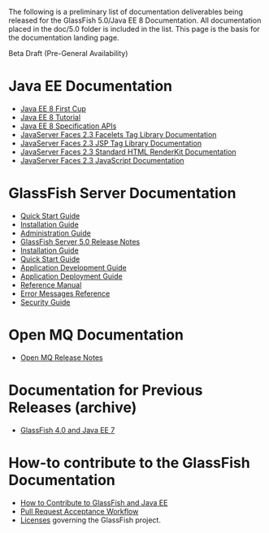 The following is a preliminary list of documentation deliverables being released for the
GlassFish 5.0/Java EE 8 Documentation. All documentation placed in the doc/5.0 folder
is included in the list. This page is the basis for the documentation landing page.

Beta Draft (Pre-General Availability)


# Java EE Documentation

* [Java EE 8 First Cup](https://javaee.github.io/firstcup/)
* [Java EE 8 Tutorial](https://javaee.github.io/tutorial/)
* [Java EE 8 Specification APIs](https://javaee.github.io/javaee-spec/javadocs/)
* [JavaServer Faces 2.3 Facelets Tag Library Documentation](vdldoc/index.html)
* [JavaServer Faces 2.3 JSP Tag Library Documentation](vdldocs/jsp/index.html)
* [JavaServer Faces 2.3 Standard HTML RenderKit Documentation](renderkitdocs/index.html)
* [JavaServer Faces 2.3 JavaScript Documentation](jsdocs/index.html)


# GlassFish Server Documentation


* [Quick Start Guide](quick-start-guide.pdf)
* [Installation Guide](installation-guide.pdf)
* [Administration Guide](administration-guide.pdf)
* [GlassFish Server 5.0 Release Notes](release-notes.pdf)
* [Installation Guide](installation-guide.pdf)
* [Quick Start Guide](quick-start-guide.pdf)
* [Application Development Guide](application-development-guide.pdf)
* [Application Deployment Guide](application-deployment-guide.pdf)
* [Reference Manual](reference-manual.pdf)
* [Error Messages Reference](error-messages-reference.pdf)
* [Security Guide](security-guide.pdf)


# Open MQ Documentation

* [Open MQ Release Notes](mq-release-notes.pdf)


# Documentation for Previous Releases (archive)

* [GlassFish 4.0 and Java EE 7](documentation4)


# How-to contribute to the GlassFish Documentation


* [How to Contribute to GlassFish and Java EE](https://javaee.github.io/glassfish/how-to-contribute)
* [Pull Request Acceptance Workflow](https://javaee.github.io/glassfish/pr_workflow)
* [Licenses](https://javaee.github.io/glassfish/LICENSE) governing the GlassFish project.

